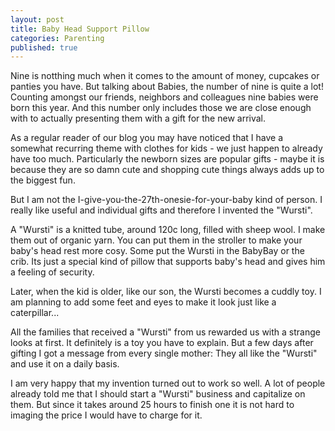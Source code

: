 ```yaml
---
layout: post
title: Baby Head Support Pillow
categories: Parenting
published: true
---
```


Nine is notthing much when it comes to the amount of money, cupcakes or panties you have. But talking about Babies, the number of nine is quite a lot! Counting amongst our friends, neighbors and colleagues nine babies were born this year. And this number only includes those we are close enough with to actually presenting them with a gift for the new arrival.

As a regular reader of our blog you may have noticed that I have a somewhat recurring theme with clothes for kids - we just happen to already have too much. Particularly the newborn sizes are popular gifts - maybe it is because they are so damn cute and shopping cute things always adds up to the biggest fun.

But I am not the I-give-you-the-27th-onesie-for-your-baby kind of person. I really like useful and individual gifts and therefore I invented the "Wursti".

A "Wursti" is a knitted tube, around 120c long, filled with sheep wool. I make them out of organic yarn. You can put them in the stroller to make your baby's head rest more cosy. Some put the Wursti in the BabyBay or the crib. Its just a special kind of pillow that supports baby's head and gives him a feeling of security.

Later, when the kid is older, like our son, the Wursti becomes a cuddly toy. I am planning to add some feet and eyes to make it look just like a caterpillar...

All the families that received a "Wursti" from us rewarded us with a strange looks at first. It definitely is a toy you have to explain. But a few days  after gifting I got a message from every single mother: They all like the "Wursti" and use it on a daily basis.

I am very happy that my invention turned out to work so well. A lot of people already told me that I should start a "Wursti" business and capitalize on them. But since it takes around 25 hours to finish one it is not hard to imaging the price I would have to charge for it.
